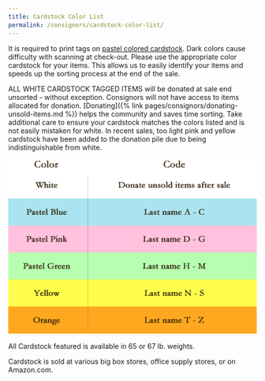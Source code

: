 ```yaml
---
title: Cardstock Color List
permalink: /consignors/cardstock-color-list/
---
```


It is required to print tags on <span style="text-decoration: underline;">pastel colored cardstock</span>. Dark colors cause difficulty with scanning at check-out. Please use the appropriate color cardstock for your items. This allows us to easily identify your items and speeds up the sorting process at the end of the sale.

ALL WHITE CARDSTOCK TAGGED ITEMS will be donated at sale end unsorted - without exception. Consignors will not have access to items allocated for donation. [Donating]({% link pages/consignors/donating-unsold-items.md %}) helps the community and saves time sorting. Take additional care to ensure your cardstock matches the colors listed and is not easily mistaken for white. In recent sales, too light pink and yellow cardstock have been added to the donation pile due to being indistinguishable from white.

![Color Codes](/img/color_codes.png)

All Cardstock featured is available in 65 or 67 lb. weights.

Cardstock is sold at various big box stores, office supply stores, or on Amazon.com.
